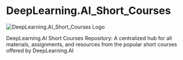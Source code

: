 # DeepLearning.AI_Short_Courses
![DeepLearning.AI_Short_Courses Logo](https://wordpress.deeplearning.ai/wp-content/uploads/2023/08/Updated-web-preview.png)

DeepLearning.AI Short Courses Repository: A centralized hub for all materials, assignments, and resources from the popular short courses offered by DeepLearning.AI 
